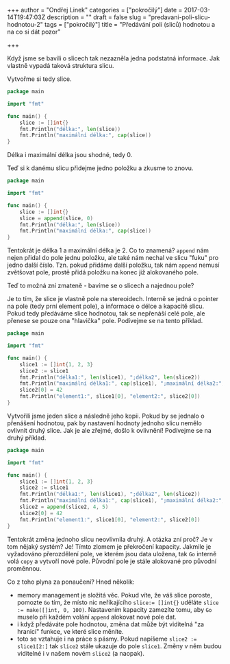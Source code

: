 +++
author = "Ondřej Linek"
categories = ["pokročilý"]
date = 2017-03-14T19:47:03Z
description = ""
draft = false
slug = "predavani-poli-slicu-hodnotou-2"
tags = ["pokročilý"]
title = "Předávání polí (sliců) hodnotou a na co si dát pozor"

+++

Když jsme se bavili o slicech tak nezazněla jedna podstatná informace. Jak vlastně vypadá taková struktura slicu.

Vytvořme si tedy slice. 

```go
package main

import "fmt"

func main() {
	slice := []int{}
	fmt.Println("délka:", len(slice))
	fmt.Println("maximální délka:", cap(slice))
}
```

Délka i maximální délka jsou shodné, tedy 0. 

Teď si k danému slicu přidejme jedno položku a zkusme to znovu.

```go
package main

import "fmt"

func main() {
	slice := []int{}
	slice = append(slice, 0)
	fmt.Println("délka:", len(slice))
	fmt.Println("maximální délka:", cap(slice))
}
```

Tentokrát je délka 1 a maximální délka je 2. Co to znamená? `append` nám nejen přidal do pole jednu položku, ale také nám nechal ve slicu "fuku" pro jedno další číslo. Tzn. pokud přidáme další položku, tak nám `append` nemusí zvětšovat pole, prostě přidá položku na konec již alokovaného pole.

Teď to možná zní zmateně - bavíme se o slicech a najednou pole? 

Je to tím, že slice je vlastně pole na stereoidech. Interně se jedná o pointer na pole (tedy prní element pole), a informace o délce a kapacitě slicu. Pokud tedy předáváme slice hodnotou, tak se nepřenáší celé pole, ale přenese se pouze ona "hlavička" pole. Podívejme se na tento příklad.

```go
package main

import "fmt"

func main() {
	slice1 := []int{1, 2, 3}
	slice2 := slice1
	fmt.Println("délka1:", len(slice1), ";délka2", len(slice2))
	fmt.Println("maximální délka1:", cap(slice1), ";maximální délka2:", cap(slice2))
	slice2[0] = 42
	fmt.Println("element1:", slice1[0], "element2:", slice2[0])
}
```

Vytvořili jsme jeden slice a následně jeho kopii. Pokud by se jednalo o přenášení hodnotou, pak by nastavení hodnoty jednoho slicu nemělo ovlivnit druhý slice. Jak je ale zřejmé, došlo k ovlivnění! Podívejme se na druhý příklad.

```go
package main

import "fmt"

func main() {
	slice1 := []int{1, 2, 3}
	slice2 := slice1
	fmt.Println("délka1:", len(slice1), ";délka2", len(slice2))
	fmt.Println("maximální délka1:", cap(slice1), ";maximální délka2:", cap(slice2))
	slice2 = append(slice2, 4, 5)
	slice2[0] = 42
	fmt.Println("element1:", slice1[0], "element2:", slice2[0])
}
```

Tentokrát změna jednoho slicu neovlivnila druhý. A otázka zní proč? Je v tom nějaký systém? Je! Tímto zlomem je překročení kapacity. Jakmile je vyžadováno přerozdělení pole, ve kterém jsou data uložena, tak `Go` interně volá `copy` a vytvoří nové pole. Původní pole je stále alokované pro původní proměnnou.

Co z toho plyna za ponaučení? Hned několik:

* memory management je složitá věc. Pokud víte, že váš slice poroste, pomozte `Go` tím, že místo nic neříkajícího `slice:= []int{}` uděláte `slice := make([]int, 0, 100)`. Nastavením kapacity zamezíte tomu, aby `Go` muselo při každém volání `append` alokovat nové pole dat.
* i když předáváte pole hodnotou, změna dat může být viditelná "za hranicí" funkce, ve které slice měníte.
* toto se vztahuje i na práce s pásmy. Pokud napíšeme `slice2 := slice1[2:]` tak `slice2` stále ukazuje do pole `slice1`. Změny v něm budou viditelné i v našem novém `slice2` (a naopak).
